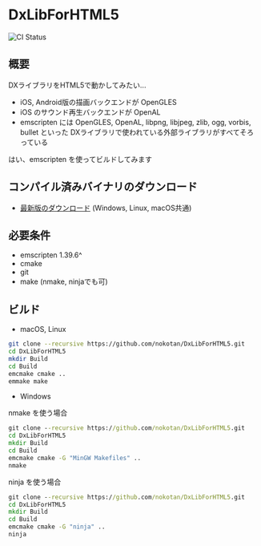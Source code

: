 # DxLibForHTML5

![CI Status](https://travis-ci.org/nokotan/DxLibForHTML5.svg?branch=master)

## 概要

DXライブラリをHTML5で動かしてみたい...

- iOS, Android版の描画バックエンドが OpenGLES
- iOS のサウンド再生バックエンドが OpenAL
- emscripten には OpenGLES, OpenAL, libpng, libjpeg, zlib, ogg, vorbis, bullet といった DXライブラリで使われている外部ライブラリがすべてそろっている

はい、emscripten を使ってビルドしてみます

## コンパイル済みバイナリのダウンロード

- [最新版のダウンロード](https://github.com/nokotan/DxLibForHTML5/releases/latest) (Windows, Linux, macOS共通)

## 必要条件

- emscripten 1.39.6^
- cmake
- git
- make (nmake, ninjaでも可)

## ビルド

- macOS, Linux

```bash
git clone --recursive https://github.com/nokotan/DxLibForHTML5.git
cd DxLibForHTML5
mkdir Build
cd Build
emcmake cmake ..
emmake make
```

- Windows

nmake を使う場合

```bat
git clone --recursive https://github.com/nokotan/DxLibForHTML5.git
cd DxLibForHTML5
mkdir Build
cd Build
emcmake cmake -G "MinGW Makefiles" ..
nmake
```

ninja を使う場合

```bat
git clone --recursive https://github.com/nokotan/DxLibForHTML5.git
cd DxLibForHTML5
mkdir Build
cd Build
emcmake cmake -G "ninja" ..
ninja
```
